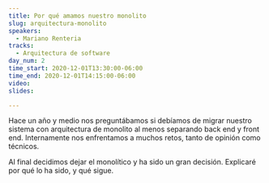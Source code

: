 ```yaml
---
title: Por qué amamos nuestro monolito
slug: arquitectura-monolito
speakers:
  - Mariano Renteria
tracks:
  - Arquitectura de software
day_num: 2
time_start: 2020-12-01T13:30:00-06:00
time_end: 2020-12-01T14:15:00-06:00
video: 
slides: 

---
```


Hace un año y medio nos preguntábamos si debíamos de migrar nuestro sistema con arquitectura de monolito al menos separando back end y front end. Internamente nos enfrentamos a muchos retos, tanto de opinión como técnicos. 

Al final decidimos dejar el monolítico y ha sido un gran decisión. Explicaré por qué lo ha sido, y qué sigue.